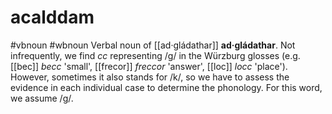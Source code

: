 # acalddam
#vbnoun
#wbnoun
Verbal noun of [[ad·gládathar]] **ad·gládathar**. Not infrequently, we find *cc* representing /g/ in the Würzburg glosses (e.g. [[bec]] *becc* 'small', [[frecor]] *freccor* 'answer', [[loc]] *locc* 'place'). However, sometimes it also stands for /k/, so we have to assess the evidence in each individual case to determine the phonology. For this word, we assume /g/.
